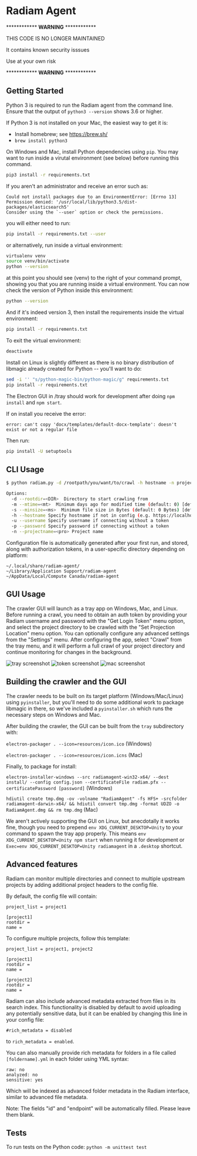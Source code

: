 # Radiam Agent


************ **WARNING** ************

THIS CODE IS NO LONGER MAINTAINED

It contains known security isssues

Use at your own risk

************ **WARNING** ************


## Getting Started

Python 3 is required to run the Radiam agent from the command line. Ensure that the output of `python3 --version` shows 3.6 or higher.  

If Python 3 is not installed on your Mac, the easiest way to get it is:

* Install homebrew; see https://brew.sh/
* `brew install python3`

On Windows and Mac, install Python dependencies using `pip`.  You may want to run inside a virutal environment (see below) before running this command.
```sh
pip3 install -r requirements.txt
```

If you aren't an administrator and receive an error such as:
```
Could not install packages due to an EnvironmentError: [Errno 13] Permission denied: '/usr/local/lib/python3.5/dist-packages/elasticsearch5'
Consider using the `--user` option or check the permissions.
```

you will either need to run:

```sh
pip install -r requirements.txt --user
```

or alternatively, run inside a virtual environment:
```sh
virtualenv venv
source venv/bin/activate
python --version
```
at this point you should see (venv) to the right of your command prompt, showing you that you are running inside a virtual environment.  You can now check the version of Python inside this environment:
```sh
python --version
```
And if it's indeed version 3, then install the requirements inside the virtual environment:
```sh
pip install -r requirements.txt
```
To exit the virtual environment:
```sh
deactivate
```

Install on Linux is slightly different as there is no binary distribution of libmagic already created for Python -- you'll want to do:
```sh
sed -i '' "s/python-magic-bin/python-magic/g" requirements.txt
pip install -r requirements.txt
```

The Electron GUI in /tray should work for development after doing `npm install` and `npm start`.

If on install you receive the error:

```
error: can't copy 'docx/templates/default-docx-template': doesn't exist or not a regular file
```

Then run:

```sh
pip install -U setuptools
```

## CLI Usage

```sh
$ python radiam.py -d /rootpath/you/want/to/crawl -h hostname -n projectname
```

```sh
Options:
  -d --rootdir=<DIR>  Directory to start crawling from
  -m --mtime=<mt>  Minimum days ago for modified time (default: 0) [default: 0]
  -s --minsize=<ms>  Minimum file size in Bytes (default: 0 Bytes) [default: 0]
  -h --hostname Specify hostname if not in config (e.g. https://localhost:8100, https://dev2.radiam.ca:8100)
  -u --username Specify username if connecting without a token
  -p --password Specify password if connecting without a token
  -n --projectname=<pro> Project name
```

Configuration file is automatically generated after your first run, and stored, along with authorization tokens, in a user-specific directory depending on platform:

```
~/.local/share/radiam-agent/
~/Library/Application Support/radiam-agent
~/AppData/Local/Compute Canada/radiam-agent
```

## GUI Usage

The crawler GUI will launch as a tray app on Windows, Mac, and Linux. Before running a crawl, you need to obtain an auth token by providing your Radiam username and password with the "Get Login Token" menu option, and select the project directory to be crawled with the "Set Projection Location" menu option. You can optionally configure any advanced settings from the "Settings" menu. After configuring the app, select "Crawl" from the tray menu, and it will perform a full crawl of your project directory and continue monitoring for changes in the background.

![tray screenshot](screenshots/radiam-tray-example.png)
![token screenshot](screenshots/radiam-token-example.png)
![mac screenshot](screenshots/radiam-mac-example.png)

## Building the crawler and the GUI

The crawler needs to be built on its target platform (Windows/Mac/Linux) using `pyinstaller`, but you'll need to do some additional work to package libmagic in there, so we've included a `pyinstaller.sh` which runs the necessary steps on Windows and Mac.

After building the crawler, the GUI can be built from the `tray` subdirectory with:

`electron-packager . --icon=resources/icon.ico` (Windows)

`electron-packager . --icon=resources/icon.icns` (Mac)

Finally, to package for install:

`electron-installer-windows --src radiamagent-win32-x64/ --dest install/ --config config.json --certificateFile radiam.pfx --certificatePassword [password]` (Windows)

`hdiutil create tmp.dmg -ov -volname "RadiamAgent" -fs HFS+ -srcfolder radiamagent-darwin-x64/ && hdiutil convert tmp.dmg -format UDZO -o RadiamAgent.dmg && rm tmp.dmg` (Mac)

We aren't actively supporting the GUI on Linux, but anecdotally it works fine, though you need to prepend `env XDG_CURRENT_DESKTOP=Unity` to your command to spawn the tray app properly. This means `env XDG_CURRENT_DESKTOP=Unity npm start` when running it for development or `Exec=env XDG_CURRENT_DESKTOP=Unity radiamagent` in a `.desktop` shortcut.

## Advanced features

Radiam can monitor multiple directories and connect to multiple upstream projects by adding additional project headers to the config file.

By default, the config file will contain:

```
project_list = project1

[project1]
rootdir =
name =
```

To configure multiple projects, follow this template:

```
project_list = project1, project2

[project1]
rootdir =
name =

[project2]
rootdir =
name =
```

Radiam can also include advanced metadata extracted from files in its search index. This functionality is disabled by default to avoid uploading any potentially sensitive data, but it can be enabled by changing this line in your config file:

```
#rich_metadata = disabled
```

to `rich_metadata = enabled`.

You can also manually provide rich metadata for folders in a file called `[foldername].yml` in each folder using YML syntax:

```
raw: no
analyzed: no
sensitive: yes
```

Which will be indexed as advanced folder metadata in the Radiam interface, similar to advanced file metadata.


Note: The fields "id" and "endpoint" will be automatically filled. Please leave them blank.

## Tests

To run tests on the Python code:
`python -m unittest test`


